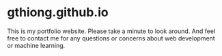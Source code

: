 # gthiong.github.io
This is my portfolio website. Please take a minute to look around. And feel free to contact me for any questions or concerns about web development or machine learning. 
